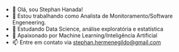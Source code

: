 - 👋 Olá, sou Stephan Hanada!
- 💼 Estou trabalhando como Analista de Monitoramento/Software Engeneering.
- 📖 Estudando Data Science, análise exploratória e estatística
- 💞️ Apaixonado por Machine Learning/Inteligência Artificial
- 📫 Entre em contato via stephan.hermenegildo@gmail.com

<!---
stephan-hanada/stephan-hanada is a ✨ special ✨ repository because its `README.md` (this file) appears on your GitHub profile.
You can click the Preview link to take a look at your changes.
--->

